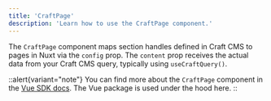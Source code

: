 ```yaml
---
title: 'CraftPage'
description: 'Learn how to use the CraftPage component.'
---
```


The `CraftPage` component maps section handles defined in Craft CMS to pages in Nuxt via the `config` prop. 
The `content` prop receives the actual data from your Craft CMS query, typically using `useCraftQuery()`.

::alert{variant="note"}
  You can find more about the `CraftPage` component in the [Vue SDK docs](/libraries/vue-craftcms/components/craft-page). The Vue package is used under the hood here.
::
